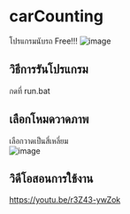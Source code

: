 # carCounting
โปรแกรมนับรถ Free!!!
![image](https://github.com/rutchaphon123/carCounting/assets/41964089/3afffb55-72ae-4e6c-b373-70293f57f744)
## วิธีการรันโปรแกรม
กดที่ run.bat
## เลือกโหมดวาดภาพ
เลือกวาดเป็นสี่เหลี่ยม <br>
![image](https://github.com/rutchaphon123/carCounting/assets/41964089/29bd8d20-86b7-4e2e-bc4a-f3e259cfa824)

## วิดีโอสอนการใช้งาน
https://youtu.be/r3Z43-ywZok
